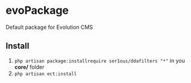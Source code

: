 # evoPackage
Default package for Evolution CMS

## Install

1) `php artisan package:installrequire ser1ous/ddafilters "*"` in you **core/** folder
2) `php artisan ect:install` 
